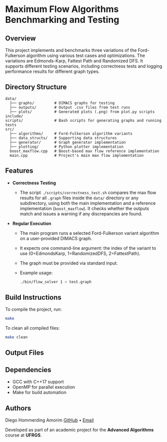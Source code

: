 # Maximum Flow Algorithms Benchmarking and Testing

## Overview
This project implements and benchmarks three variations of the Ford-Fulkerson algorithm using various test cases and optimizations. The variations are Edmonds-Karp, Fattest Path and Randomized DFS. It supports different testing scenarios, including correctness tests and logging performance results for different graph types.

## Directory Structure
```
data/
  ├── graphs/         # DIMACS graphs for testing
  ├── outputs/        # Output .csv files from test runs
  ├── plots/          # Generated plots (.png) from plot.py scripts
include/              
scripts/              # Bash scripts for generating graphs and running tests
src/
  ├── algorithms/     # Ford-Fulkerson algorithm variants
  ├── data_structs/   # Supporting data structures
  ├── generator/      # Graph generator implementation
  ├── plotting/       # Python plotter implementation
  boost_maxflow.cpp   # Boost-based max flow reference implementation
  main.cpp            # Project's main max flow implementation
```

## Features
- **Correctness Testing**
  - The script `./scripts/correctness_test.sh` compares the max flow results for all `.graph` files inside the `data/` directory or any subdirectory, using both the main implementation and a reference implementation (`boost_maxflow`). It checks whether the outputs match and issues a warning if any discrepancies are found.

- **Regular Execution**
  - The main program runs a selected Ford-Fulkerson variant algorithm on a user-provided DIMACS graph.
  - It expects one command-line argument: the index of the variant to use (0=EdmondsKarp, 1=RandomizedDFS, 2=FattestPath).
  - The graph must be provided via standard input.
  - Example usage:
  
    ```sh
    ./bin/flow_solver 1 < test.graph
    ```

## Build Instructions
To compile the project, run:
```sh
make
```

To clean all compiled files:
```sh
make clean
```

## Output Files


## Dependencies
- GCC with C++17 support
- OpenMP for parallel execution
- Make for build automation

## Authors

Diego Hommerding Amorim  [GitHub](https://github.com/diegohommer) • [Email](mailto:daugsteel@gmail.com)

Developed as part of an academic project for the **Advanced Algorithms** course at **UFRGS**.


